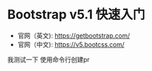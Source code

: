 # Bootstrap v5.1 快速入门
- 官网（英文): https://getbootstrap.com/
- 官网（中文): https://v5.bootcss.com/


我测试一下 使用命令行创建pr